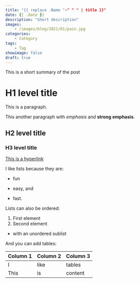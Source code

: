```yaml
---
title: "{{ replace .Name "-" " " | title }}"
date: {{ .Date }}
description: "Short description"
images:
    - /images/blog/2021/01/pain.jpg
categories:
    - Category
tags:
    - Tag
showimage: false
draft: true
---
```


This is a short summary of the post

<!--more-->

# H1 level title

This is a paragraph.

This another paragraph with *emphasis* and **strong emphasis**.

## H2 level title
### H3 level title

[This is a hyperlink](http://www.google.com/)

I like lists because they are:

- fun
+ easy, and
* fast.

Lists can also be ordered:

1. First element
2. Second element
  - with an unordered sublist

And you can add tables:

| Column 1 | Column 2 | Column 3 |
| -------- | -------- | -------- |
| I        | like     | tables   |
| This     | is       | content  |